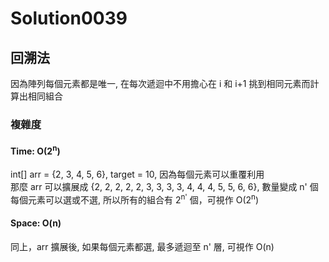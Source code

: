 # Solution0039

## 回溯法

因為陣列每個元素都是唯一, 在每次遞迴中不用擔心在 i 和 i+1 挑到相同元素而計算出相同組合

### 複雜度

#### Time: O(2<sup>n</sup>)
int[] arr = {2, 3, 4, 5, 6}, target = 10, 因為每個元素可以重覆利用  
那麼 arr 可以擴展成 {2, 2, 2, 2, 2, 3, 3, 3, 3, 4, 4, 4, 5, 5, 6, 6}, 數量變成 n' 個  
每個元素可以選或不選, 所以所有的組合有 2<sup>n'</sup> 個，可視作 O(2<sup>n</sup>)

#### Space: O(n)
同上，arr 擴展後, 如果每個元素都選, 最多遞迴至 n' 層, 可視作 O(n)